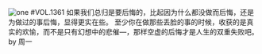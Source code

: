 ![one](http://image.wufazhuce.com/Fj-_9T5bZRctsv7ucMTAq6ib2pTS)
#VOL.1361
如果我们总归是要后悔的，比起因为什么都没做而后悔，还是为做过的事后悔，显得更实在些。 至少你在做那些丢脸的事的时候，收获的是真实的欢愉，而不是只有幻想中的悲催—，那样空虚的后悔才是人生的双重失败吧。  by 周一